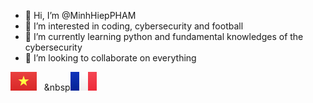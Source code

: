 - 👋 Hi, I’m @MinhHiepPHAM
- 👀 I’m interested in coding, cybersecurity and football
- 🌱 I’m currently learning python and fundamental knowledges of the cybersecurity
- 💞️ I’m looking to collaborate on everything

![VN](figures/VN2x.png)&nbsp;&nbsp;&nbsp;&nbsp![FR](figures/FR2x.png)


<!---
MinhHiepPHAM/MinhHiepPHAM is a ✨ special ✨ repository because its `README.md` (this file) appears on your GitHub profile.
You can click the Preview link to take a look at your changes.
--->
